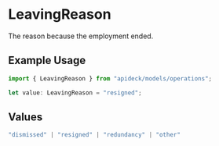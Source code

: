 # LeavingReason

The reason because the employment ended.

## Example Usage

```typescript
import { LeavingReason } from "apideck/models/operations";

let value: LeavingReason = "resigned";
```

## Values

```typescript
"dismissed" | "resigned" | "redundancy" | "other"
```